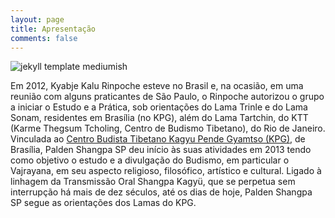 ```yaml
---
layout: page
title: Apresentação
comments: false
---
```


![jekyll template mediumish]({{site.baseurl}}/assets/images/theme1.jpg)

Em 2012, Kyabje Kalu Rinpoche esteve no Brasil e, na ocasião, em uma reunião com alguns praticantes de São Paulo, o Rinpoche autorizou o grupo a iniciar o Estudo e a Prática, sob orientações do Lama Trinle e do Lama Sonam, residentes em Brasília (no KPG), além do Lama Tartchin, do KTT (Karme Thegsum Tcholing,  Centro  de Budismo Tibetano), do Rio de Janeiro.
Vinculada ao  <a href="https://kalu.org.br/">Centro Budista Tibetano Kagyu Pende Gyamtso (KPG)</a>, de Brasília, Palden Shangpa SP deu início às suas atividades em 2013 tendo como objetivo o estudo e a divulgação do Budismo, em particular o Vajrayana, em seu aspecto religioso, filosófico, artístico e cultural. 
Ligado à linhagem da Transmissão Oral Shangpa Kagyü, que se perpetua sem interrupção há mais de dez séculos, até os dias de hoje, Palden Shangpa SP segue as orientações dos Lamas do KPG. 
